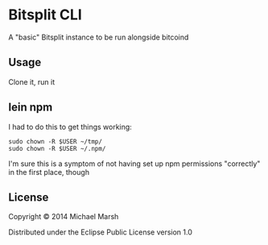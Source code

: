 # Bitsplit CLI

A "basic" Bitsplit instance to be run alongside bitcoind

## Usage

Clone it, run it

## lein npm
I had to do this to get things working:
```shell
sudo chown -R $USER ~/tmp/
sudo chown -R $USER ~/.npm/
```
I'm sure this is a symptom of not having set up npm permissions "correctly" in the first place, though

## License

Copyright © 2014 Michael Marsh

Distributed under the Eclipse Public License version 1.0 